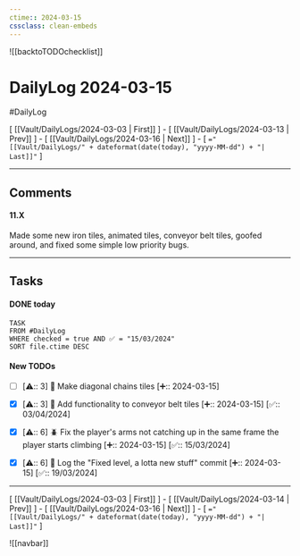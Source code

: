 ```yaml
---
ctime:: 2024-03-15
cssclass: clean-embeds
---
```

![[backtoTODOchecklist]]
# DailyLog 2024-03-15

#DailyLog

\[ [[Vault/DailyLogs/2024-03-03 | First]] \] - \[ [[Vault/DailyLogs/2024-03-13 | Prev]] \] - \[ [[Vault/DailyLogs/2024-03-16 | Next]] \] - \[ `="[[Vault/DailyLogs/" + dateformat(date(today), "yyyy-MM-dd") + "| Last]]"` \]

---

## Comments

#### 11.X

Made some new iron tiles, animated tiles, conveyor belt tiles, goofed around, and fixed some simple low priority bugs.



---

## Tasks
#### DONE today
```dataview
TASK
FROM #DailyLog
WHERE checked = true AND ✅ = "15/03/2024"
SORT file.ctime DESC
```


#### New TODOs
- [ ] [⚠️:: 3] 🎨 Make diagonal chains tiles [➕:: 2024-03-15]
- [x] [⚠️:: 3] 🔧 Add functionality to conveyor belt tiles [➕:: 2024-03-15] [✅:: 03/04/2024]
- [x] [⚠️:: 6] 🪲 Fix the player's arms not catching up in the same frame the player starts climbing [➕:: 2024-03-15] [✅:: 15/03/2024]
- [x] [⚠️:: 6] 📓 Log the "Fixed level, a lotta new stuff" commit [➕:: 2024-03-15] [✅:: 19/03/2024]



---

\[ [[Vault/DailyLogs/2024-03-03 | First]] \] - \[ [[Vault/DailyLogs/2024-03-14 | Prev]] \] - \[ [[Vault/DailyLogs/2024-03-16 | Next]] \] - \[ `="[[Vault/DailyLogs/" + dateformat(date(today), "yyyy-MM-dd") + "| Last]]"` \]

![[navbar]]



